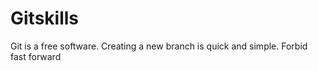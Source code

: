 # Gitskills
Git is a free software.
Creating a new branch is quick and simple.
Forbid fast forward

